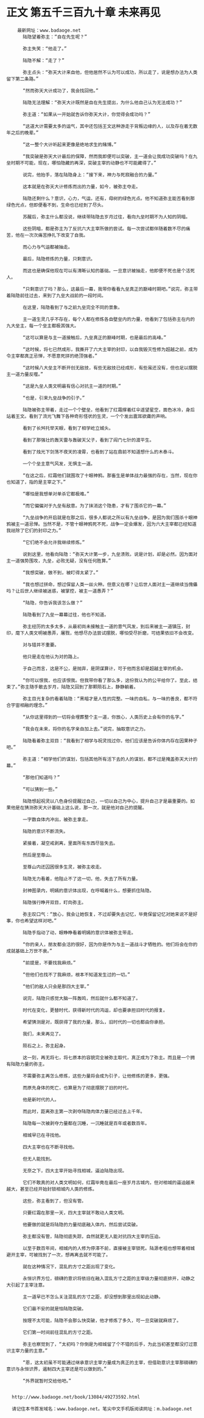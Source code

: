 # 正文 第五千三百九十章 未来再见
        最新网址：www.badaoge.net
          陆隐望着弥主：“自在先生呢？”
      
          弥主失笑：“他走了。”
      
          陆隐不解：“走了？”
      
          弥主点头：“弥天大计来自他，但他居然不认为可以成功，所以走了，说是想办法为人类留下第二条路。”
      
          “然而弥天大计成功了，我会找回他。”
      
          陆隐无法理解：“弥天大计既然是自在先生提出，为什么他自己认为无法成功？”
      
          弥主道：“如果从一开始就告诉你弥天大计，你觉得会成功吗？”
      
          “这道大计需要太多的运气，其中还包括王文这种游走于背叛边缘的人，以及存在着无数年之后的晚辈。”
      
          “这一整个大计听起来更像是绝地求生的赌博。”
      
          “我突破是弥天大计最后的保障，然而我即便可以突破，主一道会让我成功突破吗？在九垒时期不可能，现在，哪怕隐藏的再深，突破主宰的动静也不可能藏得了。”
      
          说完，他抬手，落在陆隐身上：“接下来，神力与死寂融合的力量。”
      
          这本就是在弥天大计修炼而出的力量，如今，被弥主夺走。
      
          陆隐还剩什么？意识，心力，气运，还有，母树的绿色光点。他不知道弥主能否看到那绿色光点，但即便看不到，生命也已经到了尽头。
      
          苏醒后，弥主什么都没说，继续带陆隐去岁月过往，看向九垒时期不为人知的阴暗。
      
          这些阴暗，都是弥主为了反抗六大主宰所做的尝试。每一次尝试都伴随着数不尽的痛苦，他在一次次痛苦挣扎下改变了自我。
      
          而心力与气运都被抽走。
      
          最后，陆隐修炼的力量，只剩意识。
      
          而这也是确保他现在可以有清晰认知的基础。一旦意识被抽走，他即便不死也是个活死人。
      
          “只剩意识了吗？那么，这最后一幕，我带你看看九垒真正的巅峰时期吧。”说完，弥主带着陆隐前往过去，来到了九垒大战前的一段时间。
      
          在这里，陆隐看到了与之前九垒完全不同的景象。
      
          主一道生灵几乎不存在，每个人都在修炼各自壁垒内的力量，他看到了包括弥主在内的九大垒主，每一个垒主都极其强大。
      
          “这可以算是与主一道接触后，九垒真正的巅峰时期，也是最后的高峰。”
      
          “这时候，将七已然成形，我撕开了六大主宰的封印，以自我毁灭性修为超越之前，成为令主宰都真正忌惮，不愿意死拼的绝顶强者。”
      
          “这时候八大垒主不断开创无敌技，有些无敌技已经成形，有些虽还没有，但也足以摆脱主一道力量反噬。”
      
          “这是九垒人类文明最有信心对抗主一道的时期。”
      
          “也是，引来九垒战争的引子。”
      
          陆隐被弥主带着，走过一个个壁垒，他看到了红霜撑着红伞遥望星空，面色冰冷，身后站着王文。看到了流光飞舞下各种奇形怪状的生灵，一个个发出震耳欲聋的声响。
      
          看到了长舛托举天眼，看到了相学屹立城头。
      
          看到了那强壮的轰天雷与轰破天父子，看到了阎门七针的渡平生。
      
          看到了烛光下剑荡不夜天的凌霄，也看到了站在鼎前不知道想什么的木泰斗。
      
          一个个垒主意气风发，无惧主一道。
      
          “在这之后，红霜他们就围攻了十眼神鸦。那畜生是单体战力最强的存在，当然，现在你也知道了，指的是主宰之下。”
      
          “哪怕是我想单对单杀它都极难。”
      
          “而它偏偏对于九垒有敌意。为了抹消这个隐患，才有了围杀它的一幕。”
      
          “九垒战争的开启就是在那之后，很多人都说之所以有九垒战争，是因为我们围杀十眼神鸦被主一道忌惮。当然不是，不管十眼神鸦死不死，战争一定会爆发，因为六大主宰都已经知道我祛除了它们的封印之力。”
      
          “它们绝不会允许我继续修炼。”
      
          说到这里，他看向陆隐：“弥天大计第一步，九垒溃败。说是计划，却是必然。因为面对主一道强势围攻，九垒，必败无疑，没有任何胜算。”
      
          “我想突破，做不到，被盯得太紧了。”
      
          “我也想过拼命，想过保留人类一丝火种。但意义在哪？让后世人面对主一道继续当傀儡吗？让后世人继续被迷惑，被掌控，被主一道愚弄？”
      
          “陆隐，你告诉我该怎么做？”
      
          陆隐看到了九垒一幕幕过往，他也不知道。
      
          弥主经历的太多太多，从最初尚未接触主一道的意气风发，到后来被主一道镇压，封印，麾下人类文明被愚弄，屠戮，他想尽办法尝试摆脱，哪怕受尽折磨，可结果依旧不会改变。
      
          对与错并不重要。
      
          他只是走在他认为对的路上。
      
          于自己而言，这是不公，是抛弃，是阴谋算计，可于他而言却是超越主宰的机会。
      
          “你可以恨我，也应该恨我。但我带你看了那么多，这份我认为的公平给你了。至此，结束了。”弥主随手散去岁月，陆隐又回到了那颗陨石上，静静躺着。
      
          弥主目光复杂的看着陆隐：“黑暗才是人性的完整。一味的自私，与一味的善良，都不符合宇宙相融的理念。”
      
          “从你这里得到的一切将会埋葬整个主一道，你放心，人类历史上会有你的名字。”
      
          “我会在未来，将你的名字亲自加上去。”说完，抽取意识之力。
      
          陆隐看着弥主双目：“我看到了相学与祝灵找过你，他们应该是告诉你体内存在因果种子吧。”
      
          弥主道：“相学他们的谋划，包括其他所有活下去的人的谋划，都不过是掩盖弥天大计的幕。”
      
          “那他们知道吗？”
      
          “可以猜到一些。”
      
          陆隐想起祝灵以八色身份提醒过自己，一切以自己为中心，提升自己才是最重要的。如果他是在猜测弥天大计基础上这么说，那一次，就是他对自己的提醒。
      
          一字数自体内冲出，被弥主拿走。
      
          陆隐的意识不断流失。
      
          紧接着，凝空戒剥离，里面所有东西尽皆失去。
      
          然后是至尊山。
      
          至尊山内还囚困很多生灵，被弥主收走。
      
          陆隐无力看着，他阻止不了这一切，他，失去了所有力量。
      
          封神图录内，明嫣的意识体出现，在呼喊着什么，想要抓住陆隐。
      
          陆隐强行睁开双目，盯向弥主。
      
          弥主叹口气：“放心，我会让她恢复，不过却要失去记忆，毕竟保留记忆对她来说不是好事，你也希望这样对吧。”
      
          陆隐手指动了动，眼睁睁看着明嫣的意识体被弥主带走。
      
          “你的亲人，朋友都会活的很好，因为你是作为与主一道战斗才牺牲的。他们将会在你的成就基础上万世不衰。”
      
          “前提是，不要找我麻烦。”
      
          “但他们也找不了我麻烦，根本不知道发生过的一切。”
      
          “他们的敌人只会是那四大主宰。”
      
          说完，陆隐只感觉大脑一阵轰鸣，然后就什么都不知道了。
      
          时代在变化，更替时代，获得新时代的鸿运，却也要承担旧时代的报复。
      
          希望猜测是对，既获得了我的力量，那么，旧时代的一切也都由你承担。
      
          我们，未来再见了。
      
          陨石之上，弥主起身。
      
          这一刻，再无将七，将七原本的容貌完全被弥主取代，真正成为了弥主。而且是一个拥有陆隐力量的弥主。
      
          不需要弥主再怎么修炼，这些力量将会成为引子，让他修炼的更多，更强。
      
          而原先身体的死亡，也算是为了彻底摆脱了旧的时代。
      
          他是新时代的人。
      
          而此时，距离弥主第一次剥夺陆隐肉体力量已经过去上千年。
      
          陆隐每一次被剥夺力量都在沉睡，一沉睡就是百年或者数百年。
      
          相城早已在寻找他。
      
          四大主宰也在不断寻找他。
      
          但无人能找到。
      
          无奈之下，四大主宰开始寻找相城，逼迫陆隐出现。
      
          它们不敢真的对人类文明如何，红霜毕竟在最后一座岁月古城内，但对相城的逼迫越来越大，甚至已经开始封锁相城内人类的修炼。
      
          这些，弥主看到了，但没有管。
      
          只要红霜在那里一天，四大主宰就不敢动人类文明。
      
          他要做的就是将陆隐的力量彻底融入体内，然后尝试突破。
      
          弥主都没有管，陆隐彻底失踪，自然就更无人能对抗四大主宰的压迫。
      
          以至于数百年间，相城内的人修为停滞不前，直接被主宰锁死。陆源老祖也想带着相城避开主宰，可被找到了一次，想再离去就不可能了。
      
          就在这种情况下，混乱的方寸之距出现了变化。
      
          永恒识界方位，磅礴的意识将依旧在融入混乱方寸之距的主宰级力量彻底排开，动静之大引起了主宰注意。
      
          主一道早已不怎么关注混乱的方寸之距，却没想到那里出现如此动静。
      
          它们最不安的就是怕陆隐突破。
      
          按理不太可能，陆隐不会那么快突破，他才修炼了多久，可一旦突破就麻烦了。
      
          它们第一时间前往混乱的方寸之距。
      
          弥主也察觉到了，“太初吗？你倒是为相城留了个不错的后手，为此当初甚至都没打过意识主宰力量的主意。”
      
          “恩，这太初虽不可能通过继承意识主宰力量成为真正的主宰，但借助意识主宰那磅礴的意识与永恒识界，遏制四大主宰还是可以做到的。”
      
          “外界就暂时交给他吧。”
      
      
      http://www.badaoge.net/book/13084/49273592.html
      
      请记住本书首发域名：www.badaoge.net。笔尖中文手机版阅读网址：m.badaoge.net